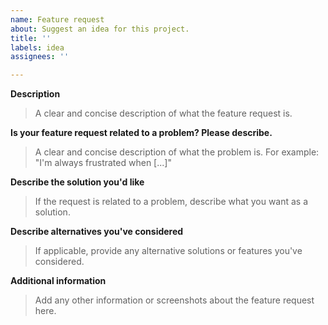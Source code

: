 ```yaml
---
name: Feature request
about: Suggest an idea for this project.
title: ''
labels: idea
assignees: ''

---
```


**Description**

> A clear and concise description of what the feature request is.


**Is your feature request related to a problem? Please describe.**

> A clear and concise description of what the problem is. For example: "I'm always frustrated when [...]"


**Describe the solution you'd like**

> If the request is related to a problem, describe what you want as a solution.


**Describe alternatives you've considered**

> If applicable, provide any alternative solutions or features you've considered.


**Additional information**

> Add any other information or screenshots about the feature request here.
